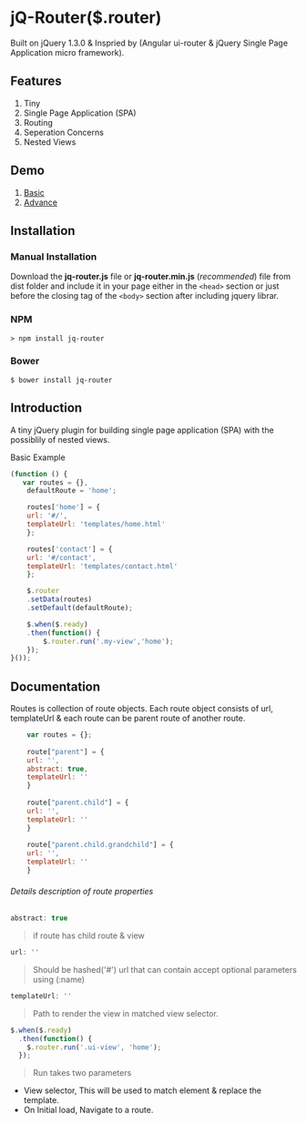 jQ-Router($.router)
===================
Built on jQuery 1.3.0 & Inspried by (Angular ui-router & jQuery Single Page Application micro framework).

## Features
1. Tiny
2. Single Page Application (SPA)
3. Routing
4. Seperation Concerns
5. Nested Views


## Demo
1. [Basic](https://muzammilkm.github.io/jq-router/docs/basic.html)
2. [Advance](https://muzammilkm.github.io/jq-router/docs/advance.html)

## Installation

### Manual Installation

Download the **jq-router.js** file or **jq-router.min.js** (*recommended*) file from dist folder and include it in your page either in the `<head>` section or just before the closing tag of the `<body>` section after including jquery librar.

### NPM
```
> npm install jq-router
```

### Bower
```
$ bower install jq-router
```

## Introduction
A tiny jQuery plugin for building single page application (SPA) with the possiblily of nested views.

Basic Example
```javascript
(function () {
   var routes = {},
	defaultRoute = 'home';

    routes['home'] = {
	url: '#/',
	templateUrl: 'templates/home.html'
    };

    routes['contact'] = {
	url: '#/contact',
	templateUrl: 'templates/contact.html'
    };

    $.router
	.setData(routes)
	.setDefault(defaultRoute);

    $.when($.ready)
	.then(function() {
	    $.router.run('.my-view','home');
	});
}());
```

## Documentation
Routes is collection of route objects. Each route object consists of url, templateUrl & each route can be parent route of another route.

```javascript
    var routes = {};
    
    route["parent"] = {
	url: '', 
	abstract: true,
	templateUrl: ''
    }
    
    route["parent.child"] = {
	url: '', 
	templateUrl: ''
    }
    
    route["parent.child.grandchild"] = {
	url: '', 
	templateUrl: ''
    }
```

###### Details description of route properties
```javascript
abstract: true
```
> if route has child route & view
```javascript
url: ''
```
> Should be hashed('#') url that can contain accept optional parameters using (:name) 
```javascript
templateUrl: ''
```
> Path to render the view in matched view selector.

```javascript
$.when($.ready)
  .then(function() {
	$.router.run('.ui-view', 'home');
  });
```
> Run takes two parameters 
* View selector, This will be used to match element & replace the template.
* On Initial load, Navigate to a route.
